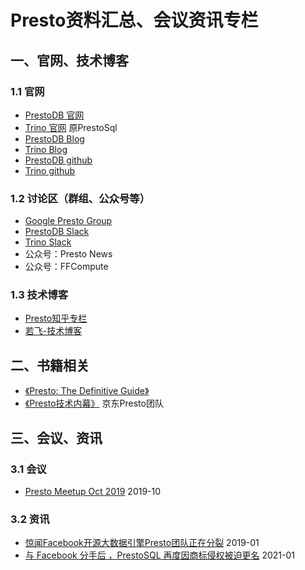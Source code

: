 # Presto资料汇总、会议资讯专栏

## 一、官网、技术博客
### 1.1 官网
- [PrestoDB 官网](https://prestodb.io/)
- [Trino 官网](https://trino.io/)     原PrestoSql
- [PrestoDB Blog](https://prestodb.io/blog/index.html)
- [Trino Blog](https://trino.io/blog/)
- [PrestoDB github](https://github.com/prestodb/presto)
- [Trino github](https://github.com/trinodb/trino)


### 1.2 讨论区（群组、公众号等）
- [Google Presto Group](https://groups.google.com/g/presto-users)
- [PrestoDB Slack](https://prestodb.slack.com)
- [Trino Slack](https://trinodb.slack.com)
- 公众号：Presto News
- 公众号：FFCompute 


### 1.3 技术博客
- [Presto知乎专栏](https://www.zhihu.com/column/presto-cn)
- [若飞-技术博客](http://armsword.com/archives/)






## 二、书籍相关
- [《Presto: The Definitive Guide》](https://trino.io/blog/2020/04/11/the-definitive-guide.html)
- [《Presto技术内幕》](https://book.douban.com/subject/26855863/)    京东Presto团队






## 三、会议、资讯
### 3.1 会议
- [Presto Meetup Oct 2019](https://zhuanlan.zhihu.com/p/88350254)    2019-10


### 3.2 资讯
- [惊闻Facebook开源大数据引擎Presto团队正在分裂](https://zhuanlan.zhihu.com/p/55628236)    2019-01
- [与 Facebook 分手后 ，PrestoSQL 再度因商标侵权被迫更名](https://www.infoq.cn/article/WmH0WXhqsWqpHDm6PpjC)    2021-01



